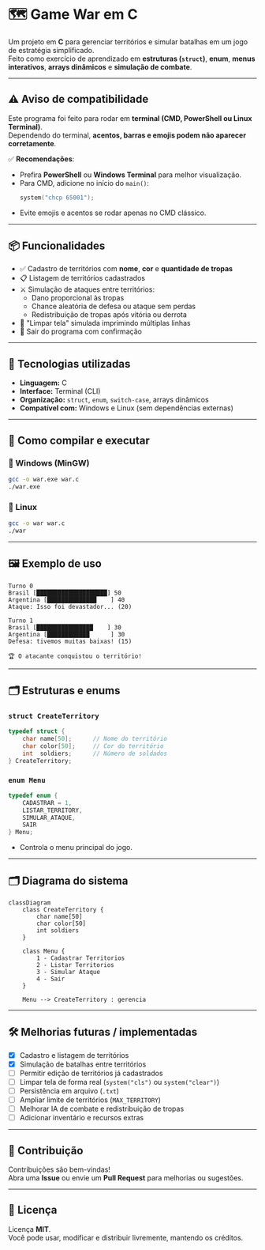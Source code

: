 # 🗺️ Game War em C

Um projeto em **C** para gerenciar territórios e simular batalhas em um jogo de estratégia simplificado.  
Feito como exercício de aprendizado em **estruturas (`struct`)**, **enum**, **menus interativos**, **arrays dinâmicos** e **simulação de combate**.

---

## ⚠️ Aviso de compatibilidade

Este programa foi feito para rodar em **terminal (CMD, PowerShell ou Linux Terminal)**.  
Dependendo do terminal, **acentos, barras e emojis podem não aparecer corretamente**.  

✅ **Recomendações**:
- Prefira **PowerShell** ou **Windows Terminal** para melhor visualização.  
- Para CMD, adicione no início do `main()`:
  ```c
  system("chcp 65001");
  ```
- Evite emojis e acentos se rodar apenas no CMD clássico.

---

## 📦 Funcionalidades

- ✅ Cadastro de territórios com **nome**, **cor** e **quantidade de tropas**  
- 📋 Listagem de territórios cadastrados  
- ⚔️ Simulação de ataques entre territórios:
  - Dano proporcional às tropas
  - Chance aleatória de defesa ou ataque sem perdas
  - Redistribuição de tropas após vitória ou derrota
- 🧹 "Limpar tela" simulada imprimindo múltiplas linhas  
- 🚪 Sair do programa com confirmação

---

## 🧠 Tecnologias utilizadas

- **Linguagem:** C  
- **Interface:** Terminal (CLI)  
- **Organização:** `struct`, `enum`, `switch-case`, arrays dinâmicos  
- **Compatível com:** Windows e Linux (sem dependências externas)  

---

## 🚀 Como compilar e executar

### 🔹 Windows (MinGW)
```bash
gcc -o war.exe war.c
./war.exe
```

### 🔹 Linux
```bash
gcc -o war war.c
./war
```

---

## 🖼️ Exemplo de uso

```text
Turno 0
Brasil [████████████████████] 50
Argentina [██████████████    ] 40
Ataque: Isso foi devastador... (20)

Turno 1
Brasil [████████████████    ] 30
Argentina [████████████      ] 30
Defesa: tivemos muitas baixas! (15)

🏆 O atacante conquistou o território!
```

---

## 🗂️ Estruturas e enums

### `struct CreateTerritory`
```c
typedef struct {
    char name[50];      // Nome do território
    char color[50];     // Cor do território
    int  soldiers;      // Número de soldados
} CreateTerritory;
```

### `enum Menu`
```c
typedef enum {
    CADASTRAR = 1,
    LISTAR_TERRITORY,
    SIMULAR_ATAQUE,
    SAIR
} Menu;
```
- Controla o menu principal do jogo.

---

## 🗂️ Diagrama do sistema

```mermaid
classDiagram
    class CreateTerritory {
        char name[50]
        char color[50]
        int soldiers
    }

    class Menu {
        1 - Cadastrar Territorios
        2 - Listar Territorios
        3 - Simular Ataque
        4 - Sair
    }

    Menu --> CreateTerritory : gerencia
```

---

## 🛠️ Melhorias futuras / implementadas

- [x] Cadastro e listagem de territórios  
- [x] Simulação de batalhas entre territórios  
- [ ] Permitir edição de territórios já cadastrados  
- [ ] Limpar tela de forma real (`system("cls")` ou `system("clear")`)  
- [ ] Persistência em arquivo (`.txt`)  
- [ ] Ampliar limite de territórios (`MAX_TERRITORY`)  
- [ ] Melhorar IA de combate e redistribuição de tropas  
- [ ] Adicionar inventário e recursos extras

---

## 🤝 Contribuição

Contribuições são bem-vindas!  
Abra uma **Issue** ou envie um **Pull Request** para melhorias ou sugestões.

---

## 📜 Licença

Licença **MIT**.  
Você pode usar, modificar e distribuir livremente, mantendo os créditos.

